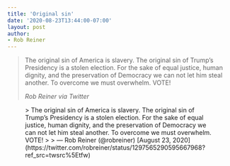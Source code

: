 ```yaml
---
title: 'Original sin'
date: '2020-08-23T13:44:00-07:00'
layout: post
author:
- Rob Reiner
---
```


> The original sin of America is slavery. The original sin of Trump’s Presidency is a stolen election. For the sake of equal justice, human dignity, and the preservation of Democracy we can not let him steal another. To overcome we must overwhelm. VOTE!
>
> <cite>Rob Reiner via Twitter</cite>

<figure class="wp-block-embed is-type-rich is-provider-twitter wp-block-embed-twitter"><div class="wp-block-embed__wrapper">> The original sin of America is slavery. The original sin of Trump’s Presidency is a stolen election. For the sake of equal justice, human dignity, and the preservation of Democracy we can not let him steal another. To overcome we must overwhelm. VOTE!
>
> — Rob Reiner (@robreiner) [August 23, 2020](https://twitter.com/robreiner/status/1297565290595667968?ref_src=twsrc%5Etfw)

<script async="" charset="utf-8" src="https://platform.twitter.com/widgets.js"></script></div></figure>
